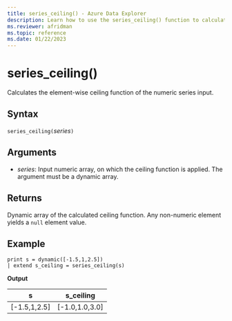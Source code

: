 ```yaml
---
title: series_ceiling() - Azure Data Explorer
description: Learn how to use the series_ceiling() function to calculate the element-wise ceiling function of the numeric series input.
ms.reviewer: afridman
ms.topic: reference
ms.date: 01/22/2023
---
```

# series_ceiling()

Calculates the element-wise ceiling function of the numeric series input.

## Syntax

`series_ceiling(`*series*`)`

## Arguments

* *series*: Input numeric array, on which the ceiling function is applied. The argument must be a dynamic array.

## Returns

Dynamic array of the calculated ceiling function. Any non-numeric element yields a `null` element value.

## Example

<!-- csl: https://help.kusto.windows.net/Samples -->
```kusto
print s = dynamic([-1.5,1,2.5])
| extend s_ceiling = series_ceiling(s)
```

**Output**

|s|s_ceiling|
|---|---|
|[-1.5,1,2.5]|[-1.0,1.0,3.0]|